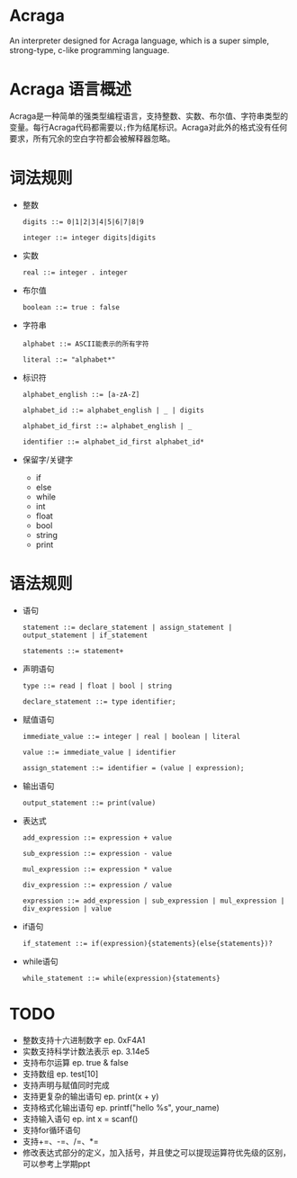 # Acraga
An interpreter designed for Acraga language, which is a super simple, strong-type, c-like programming language.

# Acraga 语言概述


Acraga是一种简单的强类型编程语言，支持整数、实数、布尔值、字符串类型的变量。每行Acraga代码都需要以`;`作为结尾标识。Acraga对此外的格式没有任何要求，所有冗余的空白字符都会被解释器忽略。


# 词法规则

 - 整数

   `digits ::= 0|1|2|3|4|5|6|7|8|9`
   
   `integer ::= integer digits|digits`
 - 实数

   `real ::= integer . integer`
 - 布尔值

   `boolean ::= true : false`
 - 字符串

   `alphabet ::= ASCII能表示的所有字符`
   
   `literal ::= "alphabet*"`
   
 - 标识符

 	`alphabet_english ::= [a-zA-Z]`
 	
 	`alphabet_id ::= alphabet_english | _ | digits`
 	
 	`alphabet_id_first ::= alphabet_english | _`

   `identifier ::= alphabet_id_first alphabet_id*`

 - 保留字/关键字
 	- if
 	- else
 	- while
 	- int
 	- float
 	- bool
 	- string
 	- print

# 语法规则

 - 语句

 	`statement ::= declare_statement | assign_statement | output_statement | if_statement`
 	
 	`statements ::= statement+`


 - 声明语句

   `type ::= read | float | bool | string`

   `declare_statement ::= type identifier;`

 - 赋值语句

   `immediate_value ::= integer | real | boolean | literal`
   
   `value ::= immediate_value | identifier`

   `assign_statement ::= identifier = (value | expression);`
   
 - 输出语句

   `output_statement ::= print(value)`
   
 - 表达式

 
   `add_expression ::= expression + value`
   
   `sub_expression ::= expression - value`
   
   `mul_expression ::= expression * value`
   
   `div_expression ::= expression / value`
	
	`expression ::= add_expression | sub_expression | mul_expression | div_expression | value`
  
 - if语句

   `if_statement ::= if(expression){statements}(else{statements})?`
   
 - while语句

   `while_statement ::= while(expression){statements}`
 
 
 
 
 
# TODO

  - 整数支持十六进制数字 ep. 0xF4A1 
  - 实数支持科学计数法表示 ep. 3.14e5
  - 支持布尔运算 ep. true & false
  - 支持数组 ep. test[10]
  - 支持声明与赋值同时完成
  - 支持更复杂的输出语句 ep. print(x + y)
  - 支持格式化输出语句 ep. printf("hello %s", your_name)
  - 支持输入语句 ep. int x = scanf()
  - 支持for循环语句
  - 支持+=、-=、/=、*=
  - 修改表达式部分的定义，加入括号，并且使之可以提现运算符优先级的区别，可以参考上学期ppt
